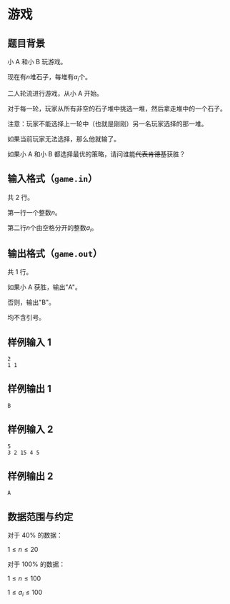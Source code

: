 # 游戏

## 题目背景

小 A 和小 B 玩游戏。

现在有$n$堆石子，每堆有$a_i$个。

二人轮流进行游戏，从小 A 开始。

对于每一轮，玩家从所有非空的石子堆中挑选一堆，然后拿走堆中的一个石子。

注意：玩家不能选择上一轮中（也就是刚刚）另一名玩家选择的那一堆。

如果当前玩家无法选择，那么他就输了。

如果小 A 和小 B 都选择最优的策略，请问谁能~~代表肯德基~~获胜？

## 输入格式（`game.in`）

共 2 行。

第一行一个整数$n$。

第二行$n$个由空格分开的整数$a_i$。

## 输出格式（`game.out`）

共 1 行。

如果小 A 获胜，输出"A"。

否则，输出"B"。

均不含引号。

## 样例输入 1

```
2
1 1
```

## 样例输出 1

```
B
```

## 样例输入 2

```
5
3 2 15 4 5
```

## 样例输出 2

```
A
```

## 数据范围与约定

对于 40% 的数据：

$1 \le n \le 20$

对于 100% 的数据：

$1 \le n \le 100$

$1 \le a_i \le 100$
